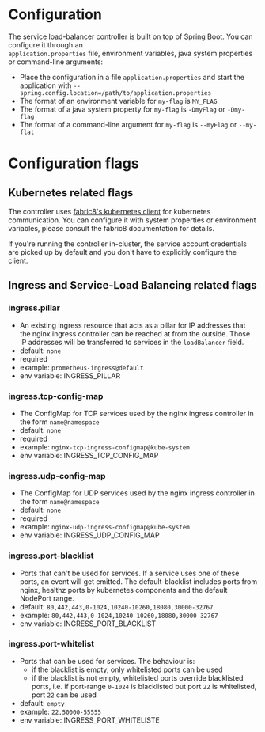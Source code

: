 # Configuration

The service load-balancer controller is built on top of Spring Boot. You can configure it through an   
`application.properties` file, environment variables, java system properties or command-line arguments:

* Place the configuration in a file `application.properties` and start the application with 
  `--spring.config.location=/path/to/application.properties`
* The format of an environment variable for `my-flag` is `MY_FLAG`
* The format of a java system property for `my-flag` is `-DmyFlag` or `-Dmy-flag`
* The format of a command-line argument for `my-flag` is `--myFlag` or `--my-flat`

# Configuration flags

## Kubernetes related flags

The controller uses [fabric8's kubernetes client](https://github.com/fabric8io/kubernetes-client) for
kubernetes communication. You can configure it with system properties or environment variables, please
consult the fabric8 documentation for details. 

If you're running the controller in-cluster, the service account credentials are picked up by default
and you don't have to explicitly configure the client. 

## Ingress and Service-Load Balancing related flags

### ingress.pillar

- An existing ingress resource that acts as a pillar for IP addresses that the nginx ingress 
  controller can be reached at from the outside. Those IP addresses will be transferred to 
  services in the `loadBalancer` field.
- default: `none`
- required
- example: `prometheus-ingress@default`
- env variable: INGRESS_PILLAR

### ingress.tcp-config-map

- The ConfigMap for TCP services used by the nginx ingress controller in the form `name@namespace`
- default: `none`
- required
- example: `nginx-tcp-ingress-configmap@kube-system`
- env variable: INGRESS_TCP_CONFIG_MAP

### ingress.udp-config-map

- The ConfigMap for UDP services used by the nginx ingress controller in the form `name@namespace`
- default: `none`
- required
- example: `nginx-udp-ingress-configmap@kube-system`
- env variable: INGRESS_UDP_CONFIG_MAP

### ingress.port-blacklist

- Ports that can't be used for services. If a service uses one of these ports, an event will get
  emitted. The default-blacklist includes ports from nginx, healthz ports by kubernetes components
  and the default NodePort range.
- default: `80,442,443,0-1024,10240-10260,18080,30000-32767`
- example: `80,442,443,0-1024,10240-10260,18080,30000-32767`
- env variable: INGRESS_PORT_BLACKLIST

### ingress.port-whitelist

- Ports that can be used for services. The behaviour is:
  - if the blacklist is empty, only whitelisted ports can be used
  - if the blacklist is not empty, whitelisted ports override blacklisted ports, i.e. if port-range
    `0-1024` is blacklisted but port `22` is whitelisted, port `22` can be used
- default: `empty`
- example: `22,50000-55555`
- env variable: INGRESS_PORT_WHITELISTE